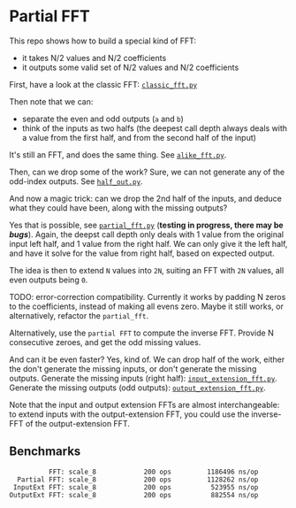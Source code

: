 # Partial FFT

This repo shows how to build a special kind of FFT:
- it takes N/2 values and N/2 coefficients
- it outputs some valid set of N/2 values and N/2 coefficients

First, have a look at the classic FFT: [`classic_fft.py`](classic_fft.py)

Then note that we can:
 - separate the even and odd outputs (`a` and `b`)
 - think of the inputs as two halfs (the deepest call depth always deals with a value from the first half, and from the second half of the input)
 
It's still an FFT, and does the same thing.
See [`alike_fft.py`](alike_fft.py).

Then, can we drop some of the work? Sure,
we can not generate any of the odd-index outputs.
See [`half_out.py`](half_out_fft.py).

And now a magic trick: can we drop the 2nd half of the inputs,
 and deduce what they could have been, along with the missing outputs?

Yes that is possible, see [`partial_fft.py`](partial_fft.py) (**testing in progress, there may be _bugs_**).
Again, the deepst call depth only deals with 1 value from the original input left half, and 1 value from the right half.
We can only give it the left half, and have it solve for the value from right half, based on expected output.

The idea is then to extend `N` values into `2N`, suiting an FFT with `2N` values, all even outputs being `0`.

TODO: error-correction compatibility. Currently it works by padding N zeros to the coefficients, instead of making all evens zero.
Maybe it still works, or alternatively, refactor the `partial_fft`.

Alternatively, use the `partial FFT` to compute the inverse FFT. Provide N consecutive zeroes, and get the odd missing values.

And can it be even faster? Yes, kind of. We can drop half of the work, either the don't generate the missing inputs, or don't generate the missing outputs.
Generate the missing inputs (right half): [`input_extension_fft.py`](input_extension_fft.py).
Generate the missing outputs (odd outputs): [`output_extension_fft.py`](output_extension_fft.py).

Note that the input and output extension FFTs are almost interchangeable:
to extend inputs with the output-extension FFT, you could use the inverse-FFT of the output-extension FFT.  


## Benchmarks

```
          FFT: scale_8            200 ops         1186496 ns/op
  Partial FFT: scale_8            200 ops         1128262 ns/op
 InputExt FFT: scale_8            200 ops          523955 ns/op
OutputExt FFT: scale_8            200 ops          882554 ns/op
```

